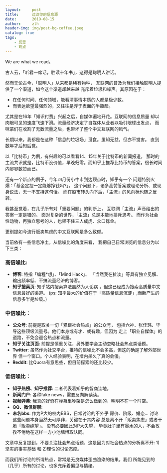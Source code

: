 ```yaml
---
layout:     post
title:      过滤你的信息源 
date:       2019-08-15
author:     zlh
header-img: img/post-bg-coffee.jpeg
catalog: true
tags:
    - 反思
    - 观点
---
```


We are what we read。

古人云，「听君一席话，胜读十年书」，这得是聪明人讲话。

然而无论古今，「聪明人」从来都是稀有物种，
互联网的普及为我们接触聪明人提供了一个渠道，如今这个渠道却越来越
充斥着垃圾和噪声。其原因在于：

- 在任何时间、任何领域，能看清事情本质的人都是极少数。
- 而表达欲望最强烈的，又往往是浮于表面的半瓶醋。

尤其是在16年「知识付费」兴起之后，自媒体遍地开花。互联网的信息质量
却以肉眼可见的速度飞速下滑。流量经济决定了自媒体从业者以吸引眼球出发点，
而咪蒙们在收割了无数流量之后，也带坏了整个中文互联网的风气。

长期以来，我都是在这种「信息的垃圾场」觅食。虽知无益，但亦不觉害。
直到数年才后知后觉。

以「比特币」为例，有兴趣的可以看看14、15年关于比特币的新闻报道，
那时的主流共识就是，比特币没价值，早晚归零。而知乎上推荐比特币的答案，很长时间
内寥寥数赞而已。

还有一个新点的例子，今年四月份小牛市到达顶点时，知乎有一个
问题特别火爆：「基金定投一定能够挣钱吗?」。
这个问题下，诸多高赞答案或理论分析、或现身说法，无一不支持这句话。
而在股市转头向下后，「主流」的风向标也随之反转。

我甚至觉着，在几乎所有对「重要问题」的判断上，
互联网「主流」声音给出的答案一定是错的。
 面对复杂的世界，「主流」总是本能地排斥思考。
而作为社会性动物，再独立思考的人，也架不住三人成虎、众口铄金。

更别提如今流行贩卖焦虑的中文互联网是多么致郁。

当前依有一些信息净土，从信噪比的角度来看，
我把自己日常浏览的信息分为以下三类：

### 高信噪比:

- **博客**: 特指「编程*想」、「Mind Hack」、
「当然我在扯淡」等具有独立见解、输出频率低、不搞流量经济的博客。
- **知乎搜索页**: 知乎站内搜索算法虽然为人诟病
，但这已经成为搜索高质量中文信息最好的渠道。
(ps: 知乎最大的价值在于「高质量信息沉淀」,而新产生的信息多半是垃圾。)

### 中信噪比：

- **公众号**: 前提是取关一切「紧跟社会热点」的公众号，
包括六神、张佳玮、毕导这些顶级流量号。他们本身或有才、或有趣，但因为
走上「职业自媒体」的道路，不免会迎合热点和流量。
- **知乎关注页面**: 前提是慎重关注，另外要学会主动忽略社会热点类话题。
- **Twitter**: 虽然作为社交平台，推特的信噪比不会多高，但这的确是了解外部世界
但一个窗口。个人经验表明，在墙内呆久了真的会傻。
- **Reddit**: 比Quora有意思些，但目前探索的还比较少。

### 低信噪比：

- **知乎热榜、知乎推荐**: 二者代表着知乎的智商洼地。
- **新闻门户**: 各种fake news，需要反向解读读。
- **视频弹幕**: 我真的好奇在弹幕里吵架是怎么做到的，明明不在一个时空。
- **QQ、微信群聊**: 
- **未名bbs**: 作为P大的校内BBS，日常讨论的不外乎
房价、阶级、婚恋... 讨论这些问题本身当然无可厚非，关键在于其内容
总是离不开「贩卖焦虑」或者干脆「贩卖绝望」。 没有必要因此对P大失望，
毕竟肚子里有墨水的人，不会孜孜不倦地在这样一方小池塘博取认同。
 
文章中反复提到，不要关注社会热点话题，这是因为对社会热点的分析离不开:
 1)坚实的事实基础 和 2)理性的讨论态度。
 
而我们所讨论的所谓热点，常常是无良媒体歪曲渲染的结果。我们
所能见到的（几乎）所有的讨论，也多充斥着偏见与情绪。



